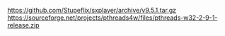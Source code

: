 https://github.com/Stupeflix/sxplayer/archive/v9.5.1.tar.gz
https://sourceforge.net/projects/pthreads4w/files/pthreads-w32-2-9-1-release.zip
